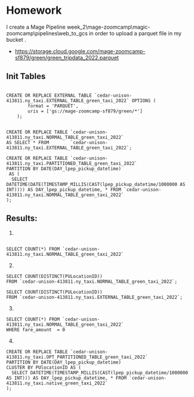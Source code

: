 
# Homework

I create a Mage Pipeline week_2\mage-zoomcamp\magic-zoomcamp\pipelines\web_to_gcs in order to upload a parquet file in my bucket .

- https://storage.cloud.google.com/mage-zoomcamp-sf879/green/green_tripdata_2022.parquet

## Init Tables
```

CREATE OR REPLACE EXTERNAL TABLE `cedar-unison-413811.ny_taxi.EXTERNAL_TABLE_green_taxi_2022` OPTIONS (
        format = 'PARQUET',
        uris = ['gs://mage-zoomcamp-sf879/green/*']
    );


CREATE OR REPLACE TABLE `cedar-unison-413811.ny_taxi.NORMAL_TABLE_green_taxi_2022`
AS SELECT * FROM        `cedar-unison-413811.ny_taxi.EXTERNAL_TABLE_green_taxi_2022`;

CREATE OR REPLACE TABLE `cedar-unison-413811.ny_taxi.PARTITIONED_TABLE_green_taxi_2022`
PARTITION BY DATE(DAY_lpep_pickup_datetime)
 AS (
  SELECT DATETIME(DATE(TIMESTAMP_MILLIS(CAST(lpep_pickup_datetime/1000000 AS INT)))) AS DAY_lpep_pickup_datetime, * FROM `cedar-unison-413811.ny_taxi.NORMAL_TABLE_green_taxi_2022`
);
```

## Results:

1) 
```

SELECT COUNT(*) FROM `cedar-unison-413811.ny_taxi.NORMAL_TABLE_green_taxi_2022`
```

2) 

```
SELECT COUNT(DISTINCT(PULocationID))
FROM `cedar-unison-413811.ny_taxi.NORMAL_TABLE_green_taxi_2022`;

SELECT COUNT(DISTINCT(PULocationID))
FROM `cedar-unison-413811.ny_taxi.EXTERNAL_TABLE_green_taxi_2022`;
```


3) 

```
SELECT COUNT(*) FROM `cedar-unison-413811.ny_taxi.NORMAL_TABLE_green_taxi_2022`
WHERE fare_amount  = 0
```

4) 


```
CREATE OR REPLACE TABLE `cedar-unison-413811.ny_taxi.OPT_PARTITIONED_TABLE_green_taxi_2022`
PARTITION BY DATE(DAY_lpep_pickup_datetime)
CLUSTER BY PUlocationID AS (
  SELECT DATETIME(TIMESTAMP_MILLIS(CAST(lpep_pickup_datetime/1000000 AS INT))) AS DAY_lpep_pickup_datetime, * FROM `cedar-unison-413811.ny_taxi.native_green_taxi_2022`
);
```


